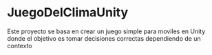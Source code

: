 # JuegoDelClimaUnity
Este proyecto se basa en crear un juego simple para moviles en Unity donde el objetivo es tomar decisiones correctas dependiendo de un contexto
